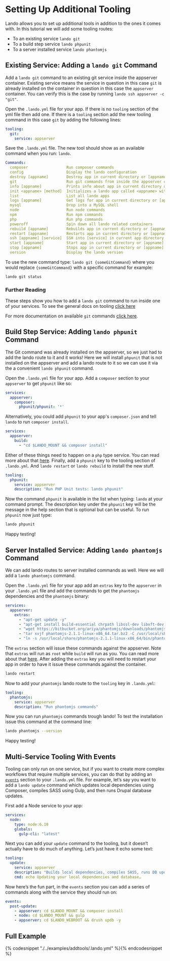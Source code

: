 Setting Up Additional Tooling
=============================

Lando allows you to set up additional tools in addition to the ones it comes with.  In this tutorial we will add some tooling routes:

*   To an existing service `lando git`
*   To a build step service `lando phpunit`
*   To a server installed service `lando phantomjs`

Existing Service: Adding a `lando git` Command
----------------------------------------------

Add a `lando git` command to an existing git service inside the appserver container. Existing service means the service in question in this case `git` is already installed on the container in question in this case the `appserver` container. You can verify this is the case by running `lando ssh appserver -c "git"`.

Open the `.lando.yml` file for your app. If there is no `tooling` section of the yml file then add one. If there is a `tooling` section add the new tooling command in this case `git` by adding the following lines:

```yml
tooling:
  git:
    service: appserver
```

Save the `.lando.yml` file. The new tool should show as an available command when you run: `lando`.

```yaml
Commands:
  composer                 Run composer commands
  config                   Display the lando configuration
  destroy [appname]        Destroy app in current directory or [appname]
  git                      Run git commands from inside the appserver container. For example lando git status
  info [appname]           Prints info about app in current directory or [appname]
  init <appname> [method]  Initializes a lando app called <appname> with optional [method]
  list                     List all lando apps
  logs [appname]           Get logs for app in current directory or [appname]
  mysql                    Drop into a MySQL shell
  node                     Run node commands
  npm                      Run npm commands
  php                      Run php commands
  poweroff                 Spin down all lando related containers
  rebuild [appname]        Rebuilds app in current directory or [appname]
  restart [appname]        Restarts app in current directory or [appname]
  ssh [appname] [service]  SSH into [service] in current app directory or [appname]
  start [appname]          Start app in current directory or [appname]
  stop [appname]           Stops app in current directory or [appname]
  version                  Display the lando version
```

To use the new command type: `lando git {someGitCommand}` where you would replace `{someGitCommand}` with a specific command for example:

```bash
lando git status
```

### Further Reading

These steps show you how to add a `lando git` command to run inside one of your services. To see the general docs on tooling [click here](https://docs.devwithlando.io/config/tooling.html)

For more documentation on available `git` commands [click here](https://git-scm.com/docs).

Build Step Service: Adding `lando phpunit` Command
--------------------------------------------------

The Git command was already installed on the appserver, so we just had to add the lando route to it and it works! Here we will install `phpunit` that is not installed on the appserver and add a lando route to it so we can use it via the a convenient `lando phpunit` command.

Open the `.lando.yml` file for your app. Add a `composer` section to your `appserver` to get `phpunit` like so:

```yml
services:
  appserver:
    composer:
      phpunit/phpunit: '*'
```

Alternatively, you could add `phpunit` to your app's `composer.json` and tell `lando` to run `composer install`.

```yml
services:
  appserver:
    build:
      - "cd $LANDO_MOUNT && composer install"
```

Either of these things need to happen on a `php` type service. You can read more about that [here](./../services/php.md). Finally, add a `phpunit` key to the tooling section of `.lando.yml`. And `lando restart` or `lando rebuild` to install the new stuff.

```yml
tooling:
  phpunit:
    service: appserver
    description: "Run PHP Unit tests: lando phpunit"
```

Now the command `phpunit` is available in the list when typing: `lando` at your command prompt. The description key under the `phpunit` key will be the message in the help section that is optional but can be useful. To run `phpunit` now just type:

```bash
lando phpunit
```

Happy testing!

Server Installed Service: Adding `lando phantomjs` Command
----------------------------------------------------------

We can add lando routes to server installed commands as well.  Here we will add a `lando phantomjs` command.

Open the `.lando.yml` file for your app add an `extras` key to the `appserver` in your `.lando.yml` file and add the commands to get the `phantomjs` dependencies and the `phantomjs` binary:

```yml
services:
  appserver:
    extras:
      - "apt-get update -y"
      - "apt-get install build-essential chrpath libssl-dev libxft-dev libfreetype6-dev libfreetype6 libfontconfig1-dev libfontconfig1 -y"
      - "wget https://bitbucket.org/ariya/phantomjs/downloads/phantomjs-2.1.1-linux-x86_64.tar.bz2"
      - "tar xvjf phantomjs-2.1.1-linux-x86_64.tar.bz2 -C /usr/local/share/"
      - "ln -s /usr/local/share/phantomjs-2.1.1-linux-x86_64/bin/phantomjs /usr/local/bin/"
```

The `extras` section will issue these commands against the appserver. Note that `extras` will run as `root` while `build` will run as you. You can read more about that [here](https://docs.devwithlando.io/config/services.html#build-steps). After adding the `extras` key you will need to restart your app in order to have it issue these commands against the container.

```bash
lando restart
```

Now to add your `phantomjs` lando route to the `tooling` key in `.lando.yml`:

```yml
tooling:
  phantomjs:
    service: appserver
    description: "Run phantomjs commands"
```

Now you can run `phantomjs` commands trough lando! To test the installation issue this command at the command line:

```bash
lando phantomjs --version
```

Happy testing!

Multi-Service Tooling With Events
---------------------------------

Tooling can only run on one service, but if you want to create more complex workflows that require multiple services, you can do that by adding an [`events`](./../config/events.md) section to your `.lando.yml` file. For example, let’s say you want to add a `lando update` command which updates local dependencies using Composer, compiles SASS using Gulp, and then runs Drupal database updates.

First add a Node service to your app:

```yml
services:
  node:
    type: node:6.10
    globals:
      gulp-cli: "latest"
 ```
 
Next you can add your `update` command to the tooling, but it doesn’t actually have to do much of anything. Let’s just have it echo some text:

```yml
tooling:
  update:
    service: appserver
    description: "Builds local dependencies, compiles SASS, runs DB updates"
    cmd: echo Updating your local dependencies and database…
```

Now here’s the fun part, in the `events` section you can add a series of commands along with the service they should run on:

```yml
events:
  post-update:
    - appserver: cd $LANDO_MOUNT && composer install
    - node: cd $LANDO_MOUNT && gulp
    - appserver: cd $LANDO_WEBROOT && drush updb -y
```

Full Example
------------

{% codesnippet "./../examples/addtools/.lando.yml" %}{% endcodesnippet %}
